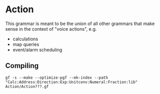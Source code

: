 Action
======

This grammar is meant to be the union of all other grammars that make
sense in the context of "voice actions", e.g.

  * calculations
  * map queries
  * event/alarm scheduling

Compiling
---------

    gf -s --make --optimize-pgf --mk-index --path "Calc:Address:Direction:Exp:Unitconv:Numeral:Fraction:lib" Action/Action???.gf

